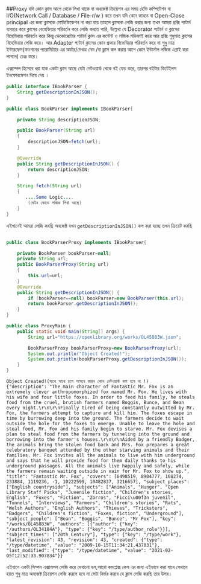 ##Proxy
যদি কোন ক্লাস আগে থেকে লিখা থাকে বা অবজেক্ট ক্রিয়েশন এর সময় হেভি কম্পিটেশন বা
I/O(Network Call / Database / File-r/w ) করে তখন যদি কোন কারনে
বা Open-Close principal এর জন্য ক্লাসকে মোডিফিকেশন না করা যায় তাহলে
ক্লাসকে লেজি করার জন্য তখন আমরা প্রক্সি প্যটার্ন ব্যবহার করে ক্লাসের বেহেভিয়ার 
পরিবর্তন করে লেজি করতে পারি, উল্লেখ্য যে Decorator প্যটার্ন ও ক্লাসের বিহেভিয়ার
পরিবর্তন করে কিন্তু ডেকোরেটোর প্যটার্ন ক্লাস এর কন্টেন্ট ও লজিক মডিফাই করে আর 
প্রক্সি শুধুমাত্র ক্লাসের বিহেভিয়ার লেজি করে। আর Adapter প্যটার্ন ক্লাসের কোন প্রকার 
বিভেবিয়ার পরিবর্তন করে না শুধু মাত্র ইন্টারফেস(ফাংশনের প্যারামিট্যার এর অর্ডার/মেথড নেম
/বা ক্লাস কল করার আগে কোন ইন্টার্নাল লজিক এপ্লাই করা লাগলে)
চেঞ্জ করে। 

এক্সাম্পল হিসেবে ধরা যাক একটা ক্লাস আছে যেটা নেটওয়ার্ক থেকে বই ফেচ করে, তারপর বইটার 
ডিটেইলস ইনফোরমেশন দিয়ে দেয় ।

```java
public interface IBookParser {
    String getDescriptionInJSON();
}
```

```java
public class BookParser implements IBookParser{

    private String descriptionJSON;

    public BookParser(String url)
    {
        descriptionJSON=fetch(url);
    }

    @Override
    public String getDescriptionInJSON() {
        return descriptionJSON;
    }

    String fetch(String url)
    {
       ....Some Logic....
        (মেইন কোডে লজিক লিখা আছে)
    }
}
```
এইখানেই আমরা লেজি করছি অবজেক্ট যখন `getDescriptionInJSON()` কল করা হচ্ছে 
তখন ক্রিয়েট করছি

```java

public class BookParserProxy implements IBookParser{

    private BookParser bookParser=null;
    private String url;
    public BookParserProxy(String url)
    {
        this.url=url;
    }
    @Override
    public String getDescriptionInJSON() {
        if (bookParser==null) bookParser=new BookParser(this.url);
        return bookParser.getDescriptionInJSON();
    }
}
```
```java
public class ProxyMain {
    public static void main(String[] args) {
        String url="https://openlibrary.org/works/OL45883W.json";

        BookParserProxy bookParserProxy=new BookParserProxy(url);
        System.out.println("Object Created!");
        System.out.println(bookParserProxy.getDescriptionInJSON());
    }
}
```
```
Object Created!(সাথে সাথে চলে আসবে কারন কোন নেটওয়ার্ক কল হবে না !)
{"description": "The main character of Fantastic Mr. Fox is an extremely clever anthropomorphized fox named Mr. Fox. He lives with his wife and four little foxes. In order to feed his family, he steals food from the cruel, brutish farmers named Boggis, Bunce, and Bean every night.\r\n\r\nFinally tired of being constantly outwitted by Mr. Fox, the farmers attempt to capture and kill him. The foxes escape in time by burrowing deep into the ground. The farmers decide to wait outside the hole for the foxes to emerge. Unable to leave the hole and steal food, Mr. Fox and his family begin to starve. Mr. Fox devises a plan to steal food from the farmers by tunneling into the ground and borrowing into the farmer's houses.\r\n\r\nAided by a friendly Badger, the animals bring the stolen food back and Mrs. Fox prepares a great celebratory banquet attended by the other starving animals and their families. Mr. Fox invites all the animals to live with him underground and says that he will provide food for them daily thanks to his underground passages. All the animals live happily and safely, while the farmers remain waiting outside in vain for Mr. Fox to show up.", "title": "Fantastic Mr. Fox", "covers": [6498519, 8904777, 108274, 233884, 1119236, -1, 10222599, 10482837, 3216657], "subject_places": ["English countryside"], "subjects": ["Animals", "Hunger", "Open Library Staff Picks", "Juvenile fiction", "Children's stories, English", "Foxes", "Fiction", "Zorros", "Ficci\u00f3n juvenil", "Tunnels", "Interviews", "Farmers", "Children's stories", "Rats", "Welsh Authors", "English Authors", "Thieves", "Tricksters", "Badgers", "Children's fiction", "Foxes, fiction", "Underground"], "subject_people": ["Bean", "Boggis", "Bunce", "Mr Fox"], "key": "/works/OL45883W", "authors": [{"author": {"key": "/authors/OL34184A"}, "type": {"key": "/type/author_role"}}], "subject_times": ["20th Century"], "type": {"key": "/type/work"}, "latest_revision": 43, "revision": 43, "created": {"type": "/type/datetime", "value": "2009-10-15T11:34:21.437031"}, "last_modified": {"type": "/type/datetime", "value": "2021-02-05T12:52:33.907834"}}
```

এইখানে একটা সিম্পন এক্সামপল লেজি করে দেখানো হল,আরো  কমপ্লেক্স কেস এর জন্য এইভাবে করা যাবে সেখানে হয়ত শুধু মাত্র অবজেক্ট ক্রিয়েশন লেজি করলে
হবে না সেটা নির্ভর করবে যে ক্লাস লেজি করছি তার উপর। 
